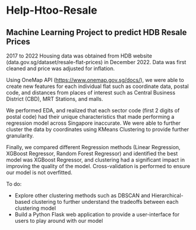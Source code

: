 # Help-Htoo-Resale

## Machine Learning Project to predict HDB Resale Prices

2017 to 2022 Housing data was obtained from HDB website (data.gov.sg/dataset/resale-flat-prices) in December 2022. Data was first cleaned and price was adjusted for inflation.

Using OneMap API (https://www.onemap.gov.sg/docs/), we were able to create new features for each individual flat such as coordinate data, postal code, and distances from places of interest such as Central Business District (CBD), MRT Stations, and malls. 

We performed EDA, and realized that each sector code (first 2 digits of postal code) had their unique characteristics that made performing a regression model across Singapore inaccurate. We were able to further cluster the data by coordinates using KMeans Clustering to provide further granularity.

Finally, we compared different Regression methods (Linear Regression, XGBoost Regressor, Random Forest Regressor) and identified the best model was XGBoost Regressor, and clustering had a significant impact in improving the quality of the model. Cross-validation is performed to ensure our model is not overfitted.

To do:
- Explore other clustering methods such as DBSCAN and Hierarchical-based clustering to further understand the tradeoffs between each clustering model
- Build a Python Flask web application to provide a user-interface for users to play around with our model
